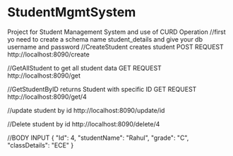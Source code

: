 # StudentMgmtSystem
Project for Student Management System and use of CURD Operation
//first yo need to create a schema name student_details and give your db username and password
//CreateStudent creates student POST REQUEST
http://localhost:8090/create

//GetAllStudent to get all student data GET REQUEST
http://localhost:8090/get

//GetStudentByID returns Student with specific ID GET REQUEST
http://localhost:8090/get/4


//update student by id
http://localhost:8090/update/id


//Delete student by id
http://localhost:8090/delete/4

//BODY INPUT
  {
        "Id": 4,
        "studentName": "Rahul",
        "grade": "C",
        "classDetails": "ECE"
    }
